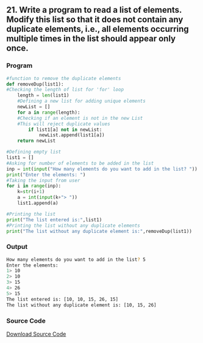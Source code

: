 ## 21. Write a program to read a list of elements. Modify this list so that it does not contain any duplicate elements, i.e., all elements occurring multiple times in the list should appear only once.

<!-- ### Flowchart
![Image](./p21.png) -->

### Program
```python
#function to remove the duplicate elements
def removeDup(list1):
#Checking the length of list for 'for' loop
    length = len(list1)
    #Defining a new list for adding unique elements
    newList = []
    for a in range(length):
    #Checking if an element is not in the new List
    #This will reject duplicate values
        if list1[a] not in newList:
            newList.append(list1[a])
    return newList

#Defining empty list
list1 = []
#Asking for number of elements to be added in the list
inp = int(input("How many elements do you want to add in the list? "))
print("Enter the elements: ")
#Taking the input from user
for i in range(inp):
    k=str(i+1)
    a = int(input(k+"> "))
    list1.append(a)

#Printing the list
print("The list entered is:",list1)
#Printing the list without any duplicate elements
print("The list without any duplicate element is:",removeDup(list1))
```

### Output

```bash
How many elements do you want to add in the list? 5
Enter the elements: 
1> 10
2> 10
3> 15
4> 26
5> 15
The list entered is: [10, 10, 15, 26, 15]
The list without any duplicate element is: [10, 15, 26]
```
### Source Code
[Download Source Code](./p21.py ':ignore')
